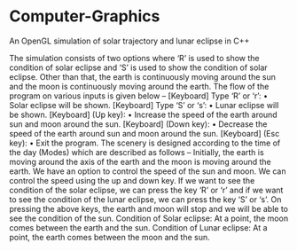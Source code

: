 # Computer-Graphics
An OpenGL simulation of solar trajectory and lunar eclipse in C++

The simulation consists of two options where ‘R’ is used to show the condition of solar eclipse and ‘S’ is used to show the condition of solar eclipse. Other than that, the earth is continuously moving around the sun and the moon is continuously moving around the earth. The flow of the program on various inputs is given below –
[Keyboard] Type ‘R’ or ‘r’:
• Solar eclipse will be shown.
[Keyboard] Type ‘S’ or ‘s’:
• Lunar eclipse will be shown.
[Keyboard] (Up key):
• Increase the speed of the earth around sun and moon around the sun.
[Keyboard] (Down key):
• Decrease the speed of the earth around sun and moon around the sun.
[Keyboard] (Esc key):
• Exit the program.
The scenery is designed according to the time of the day (Modes) which are described as follows –
Initially, the earth is moving around the axis of the earth and the moon is moving around the earth. We have an option to control the speed of the sun and moon. We can control the speed using the up and down key. If we want to see the condition of the solar eclipse, we can press the key ‘R’ or ‘r’ and if we want to see the condition of the lunar eclipse, we can press the key ‘S’ or ‘s’. On pressing the above keys, the earth and moon will stop and we will be able to see the condition of the sun.
Condition of Solar eclipse: At a point, the moon comes between the earth and the sun.
Condition of Lunar eclipse: At a point, the earth comes between the moon and the sun.

